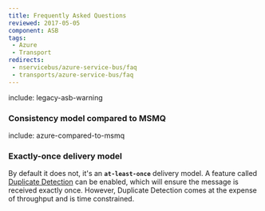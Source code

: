 ```yaml
---
title: Frequently Asked Questions
reviewed: 2017-05-05
component: ASB
tags:
 - Azure
 - Transport
redirects:
 - nservicebus/azure-service-bus/faq
 - transports/azure-service-bus/faq
---
```


include: legacy-asb-warning


### Consistency model compared to MSMQ

include: azure-compared-to-msmq


### Exactly-once delivery model

By default it does not, it's an **`at-least-once`** delivery model. A feature called [Duplicate Detection](https://docs.microsoft.com/en-us/dotnet/api/microsoft.servicebus.messaging.queuedescription#Microsoft_ServiceBus_Messaging_QueueDescription_RequiresDuplicateDetection) can be enabled, which will ensure the message is received exactly once. However, Duplicate Detection comes at the expense of throughput and is time constrained.
